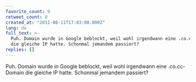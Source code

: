 ```yaml
---
favorite_count: 0
retweet_count: 0
created_at: "2011-08-11T17:03:08.000Z"
lang: de
full_text: >-
  Puh. Domain wurde in Google beblockt, weil wohl irgendwann eine .co.cc-Domain
  die gleiche IP hatte. Schonmal jemandem passiert?
replies: []
---
```


Puh. Domain wurde in Google beblockt, weil wohl irgendwann eine .co.cc-Domain
die gleiche IP hatte. Schonmal jemandem passiert?
